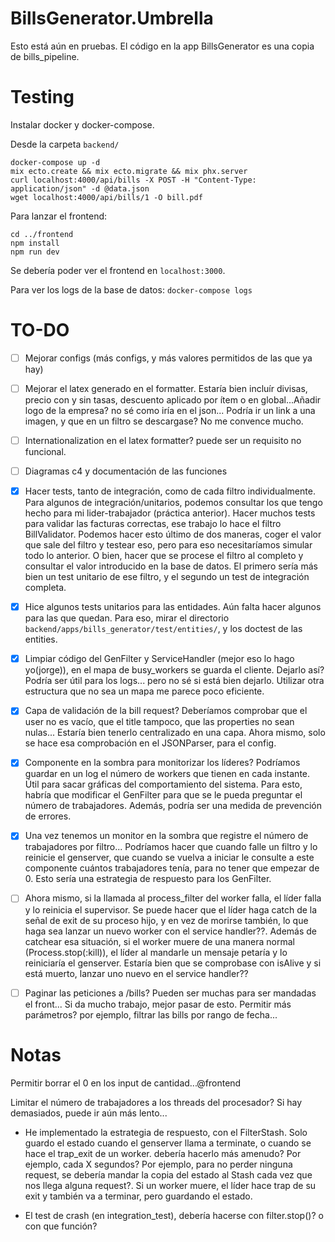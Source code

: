 # BillsGenerator.Umbrella

Esto está aún en pruebas. El código en la app BillsGenerator es una copia de bills_pipeline.

# Testing

Instalar docker y docker-compose.

Desde la carpeta `backend/`

```console
docker-compose up -d
mix ecto.create && mix ecto.migrate && mix phx.server
curl localhost:4000/api/bills -X POST -H "Content-Type: application/json" -d @data.json
wget localhost:4000/api/bills/1 -O bill.pdf
```

Para lanzar el frontend:

```console
cd ../frontend
npm install
npm run dev
```

Se debería poder ver el frontend en `localhost:3000`.

Para ver los logs de la base de datos: `docker-compose logs`

# TO-DO

- [ ] Mejorar configs (más configs, y más valores permitidos de las que ya hay)

- [ ] Mejorar el latex generado en el formatter. Estaría bien incluír divisas, precio con y sin tasas, descuento aplicado por ítem o en global...Añadir logo de la empresa? no sé como iría en el json... Podría ir un link a una imagen, y que en un filtro se descargase? No me convence mucho.

- [ ] Internationalization en el latex formatter? puede ser un requisito no funcional.

- [ ] Diagramas c4 y documentación de las funciones

- [x] Hacer tests, tanto de integración, como de cada filtro individualmente. Para algunos de integración/unitarios, podemos consultar los que tengo hecho para mi lider-trabajador (práctica anterior). Hacer muchos tests para validar las facturas correctas, ese trabajo lo hace el filtro BillValidator. Podemos hacer esto último de dos maneras, coger el valor que sale del filtro y testear eso, pero para eso necesitaríamos simular todo lo anterior. O bien, hacer que se procese el filtro al completo y consultar el valor introducido en la base de datos. El primero sería más bien un test unitario de ese filtro, y el segundo un test de integración completa.

- [x] Hice algunos tests unitarios para las entidades. Aún falta hacer algunos para las que quedan. Para eso, mirar el directorio `backend/apps/bills_generator/test/entities/`, y los doctest de las entities.

- [x] Limpiar código del GenFilter y ServiceHandler (mejor eso lo hago yo(jorge)), en el mapa de busy_workers se guarda el cliente. Dejarlo así? Podría ser útil para los logs... pero no sé si está bien dejarlo. Utilizar otra estructura que no sea un mapa me parece poco eficiente.

- [x] Capa de validación de la bill request? Deberíamos comprobar que el user no es vacío, que el title tampoco,
      que las properties no sean nulas... Estaría bien tenerlo centralizado en una capa. Ahora mismo, solo se hace esa comprobación en el JSONParser, para el config.

- [x] Componente en la sombra para monitorizar los líderes? Podríamos guardar en un log el número de workers que tienen en cada instante. Útil para sacar gráficas del comportamiento del sistema. Para esto, habría que modificar el GenFilter para que se le pueda preguntar el número de trabajadores. Además, podría ser una medida de prevención de errores.

- [x] Una vez tenemos un monitor en la sombra que registre el número de trabajadores por filtro... Podríamos hacer que cuando falle un filtro y lo reinicie el genserver, que cuando se vuelva a iniciar le consulte a este componente cuántos trabajadores tenía, para no tener que empezar de 0. Esto sería una estrategia de respuesto para los GenFilter.

- [ ] Ahora mismo, si la llamada al process_filter del worker falla, el líder falla y lo reinicia el supervisor. Se puede hacer que el líder haga catch de la señal de exit de su proceso hijo, y en vez de morirse también, lo que haga sea lanzar un nuevo worker con el service handler??. Además de catchear esa situación, si el worker muere de una manera normal (Process.stop(:kill)), el líder al mandarle un mensaje petaría y lo reiniciaría el genserver. Estaría bien que se comprobase con isAlive y si está muerto, lanzar uno nuevo en el service handler??

- [ ] Paginar las peticiones a /bills? Pueden ser muchas para ser mandadas el front... Si da mucho trabajo, mejor pasar de esto. Permitir más parámetros? por ejemplo, filtrar las bills por rango de fecha...

# Notas

Permitir borrar el 0 en los input de cantidad...@frontend

Limitar el número de trabajadores a los threads del procesador? Si hay demasiados, puede
ir aún más lento...

- He implementado la estrategia de respuesto, con el FilterStash. Solo guardo el estado
  cuando el genserver llama a terminate, o cuando se hace el trap_exit de un worker. debería hacerlo más amenudo? Por ejemplo, cada X segundos? Por ejemplo,
  para no perder ninguna request, se debería mandar la copia del estado al Stash cada vez que nos llega alguna request?. Si un worker muere, el líder hace trap de su exit y también va a terminar, pero guardando el estado.

- El test de crash (en integration_test), debería hacerse con filter.stop()? o con que función?
